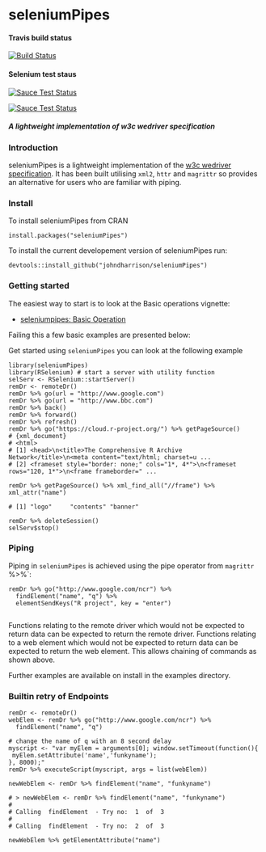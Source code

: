 seleniumPipes
==========================

#### Travis build status
[![Build Status](https://travis-ci.org/johndharrison/seleniumPipes.svg?branch=master)](https://travis-ci.org/johndharrison/seleniumPipes)

#### Selenium test staus
[![Sauce Test Status](https://saucelabs.com/buildstatus/seleniumPipes)](https://saucelabs.com/u/seleniumPipes)

[![Sauce Test Status](https://saucelabs.com/browser-matrix/seleniumPipes.svg)](https://saucelabs.com/u/seleniumPipes)

##### *A lightweight implementation of w3c wedriver specification*

### Introduction

seleniumPipes is a lightweight implementation of the [w3c wedriver specification](https://w3c.github.io/webdriver/webdriver-spec.html).
It has been built utilising `xml2`, `httr` and `magrittr` so provides an alternative for users who are familiar with piping.

### Install

To install seleniumPipes from CRAN

```
install.packages("seleniumPipes")
```


To install the current developement version of seleniumPipes run:

```
devtools::install_github("johndharrison/seleniumPipes")
```

### Getting started

The easiest way to start is to look at the Basic operations vignette:

* [seleniumpipes: Basic Operation](http://rpubs.com/johndharrison/seleniumPipes-basic)

Failing this a few basic examples are presented below:

Get started using `seleniumPipes` you can look at the following example

```
library(seleniumPipes)
library(RSelenium) # start a server with utility function
selServ <- RSelenium::startServer()
remDr <- remoteDr()
remDr %>% go(url = "http://www.google.com")
remDr %>% go(url = "http://www.bbc.com")
remDr %>% back()
remDr %>% forward()
remDr %>% refresh()
remDr %>% go("https://cloud.r-project.org/") %>% getPageSource()
# {xml_document}
# <html>
# [1] <head>\n<title>The Comprehensive R Archive Network</title>\n<meta content="text/html; charset=u ...
# [2] <frameset style="border: none;" cols="1*, 4*">\n<frameset rows="120, 1*">\n<frame frameborder=" ...

remDr %>% getPageSource() %>% xml_find_all("//frame") %>% xml_attr("name")
 
# [1] "logo"     "contents" "banner"  

remDr %>% deleteSession()
selServ$stop()
```

### Piping

Piping in `seleniumPipes` is achieved using the pipe operator from `magrittr `%>%`:

```
remDr %>% go("http://www.google.com/ncr") %>% 
  findElement("name", "q") %>% 
  elementSendKeys("R project", key = "enter")
  
```

Functions relating to the remote driver which would not be expected to return data can
be expected to return the remote driver. Functions relating to a web element which would not be expected to return data can be expected to return the web element. This allows chaining of commands as shown above.

Further examples are available on install in the examples directory.

### Builtin retry of Endpoints

```
remDr <- remoteDr()
webElem <- remDr %>% go("http://www.google.com/ncr") %>% 
  findElement("name", "q")

# change the name of q with an 8 second delay
myscript <- "var myElem = arguments[0]; window.setTimeout(function(){
 myElem.setAttribute('name','funkyname');
}, 8000);"
remDr %>% executeScript(myscript, args = list(webElem))

newWebElem <- remDr %>% findElement("name", "funkyname")

# > newWebElem <- remDr %>% findElement("name", "funkyname")
# 
# Calling  findElement  - Try no:  1  of  3 
# 
# Calling  findElement  - Try no:  2  of  3 

newWebElem %>% getElementAttribute("name")
```
